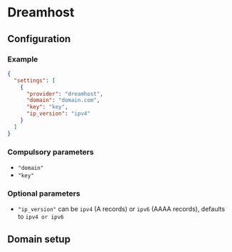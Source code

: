 # Dreamhost

## Configuration

### Example

```json
{
  "settings": [
    {
      "provider": "dreamhost",
      "domain": "domain.com",
      "key": "key",
      "ip_version": "ipv4"
    }
  ]
}
```

### Compulsory parameters

- `"domain"`
- `"key"`

### Optional parameters

- `"ip_version"` can be `ipv4` (A records) or `ipv6` (AAAA records), defaults to `ipv4 or ipv6`

## Domain setup
